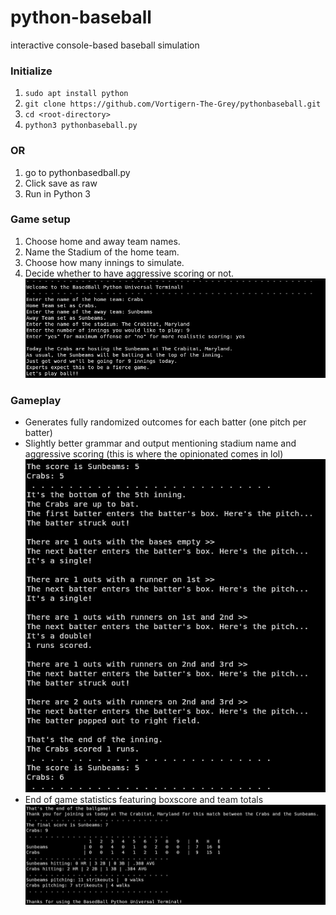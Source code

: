 # python-baseball
interactive console-based baseball simulation

### Initialize
1. `sudo apt install python`
2. `git clone https://github.com/Vortigern-The-Grey/pythonbaseball.git`
3. `cd <root-directory>`
4. `python3 pythonbaseball.py`

### OR
1. go to pythonbasedball.py
2. Click save as raw
3. Run in Python 3

### Game setup
1. Choose home and away team names.
2. Name the Stadium of the home team.
2. Choose how many innings to simulate.
4. Decide whether to have aggressive scoring or not.
![](/images/setup1.png)


### Gameplay
 - Generates fully randomized outcomes for each batter (one pitch per batter)
 - Slightly better grammar and output mentioning stadium name and aggressive scoring (this is where the opinionated comes in lol)
![](/images/gameplay.png)
 - End of game statistics featuring boxscore and team totals
 ![](/images/endgame.png)
